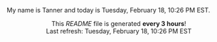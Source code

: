 My name is Tanner and today is Tuesday, February 18, 10:26 PM EST.

<p align="center">This <i>README</i> file is generated <b>every 3 hours</b>!</br>Last refresh: Tuesday, February 18, 10:26 PM EST<br /></p>
